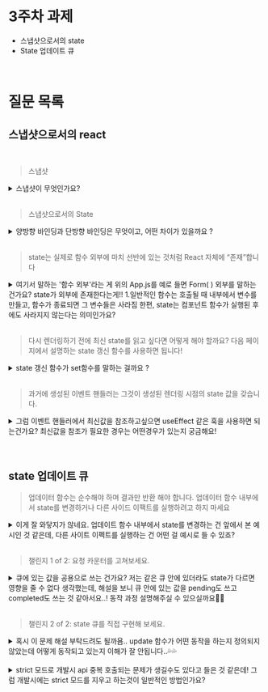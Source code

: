 # 3주차 과제

- 스냅샷으로서의 state
- State 업데이트 큐

<br/>

# 질문 목록

## 스냅샷으로서의 react
<br/>

> 스냅샷

<details>
<summary> 스냅샷이 무엇인가요? </summary>
<br/>

**→ 스냅샷은 말 그대로 ‘캡쳐화면’이라고 생각하시면 됩니다. react에서 상태는 마치 snapshot 처럼 동작하는데요, 이는 상태를 캡쳐해 놨다가, 상태를 변경하면 바로 반영되는 것이 아니라 리렌더링이 일어나면 값이 바뀌면서 캡쳐본이 바뀌는 형태라고 생각하시면 됩니다. 캡쳐화면도 화면이 바뀌어야 캡쳐가 바뀌잖아요!?**

</details>
<br/>

> 스냅샷으로서의 State
<details>
<summary> 양방향 바인딩과 단방향 바인딩은 무엇이고, 어떤 차이가 있을까요 ? </summary>
<br/>

**→ 양방향 바인딩에서는 데이터가 변경되면 부모와 자식 컴포넌트 간에 서로 데이터를 주고받으며 영향을 주고받습니다.**
**반대로 단방향 바인딩은 반대로 데이터가 부모에서 자식으로만 흐르게 됩니다.**

**스냅샷은 단방향 바인딩에서 데이터의 상태를 이해하는 데 잘 맞는 개념입니다. React의 상태는 마치 특정 시점의 스냅샷처럼 작동하며, 상태가 변경되면 리렌더링을 통해 그 변경된 상태가 반영됩니다. 즉, 상태는 변경되더라도 단방향 바인딩이기 때문에 그 즉시 다른 모든 곳에 영향을 주는 것이 아니라, 리렌더링을 통해 새로운 상태가 UI가 적용되는 방식입니다.**

**따라서 단방향 바인딩에서는 상태가 변하면 데이터가 새로 업데이트된 컴포넌트로만 흐르고, 그 변화가 즉각적으로 외부 시스템에 반영되지 않습니다. 이런 이유로 useEffect가 필요한 것입니다. 상태가 변경된 후에 특정 외부 작업을 해야 한다면, 상태가 변경될 때 이를 감지하고 부수적인 작업을 실행하는 역할을 useEffect가 담당합니다.**

**또한 이렇게 단방향 바인딩을 이용하면 양방향 바인딩보다 애플리케이션의 예측 방향성을 높일 수 있습니다.**
</details>
<br/>

> state는 실제로 함수 외부에 마치 선반에 있는 것처럼 React 자체에 “존재”합니다
<details>
<summary> 여기서 말하는 '함수 외부'라는 게 위의 App.js를 예로 들면 Form( ) 외부를 말하는 건가요? state가 외부에 존재한다는게!! 1.일반적인 함수는 호출될 때 내부에서 변수를 만들고, 함수가 종료되면 그 변수들은 사라짐 한편, state는 컴포넌트 함수가 실행된 후에도 사라지지 않는다는 의미인가요?  </summary>
<br/>

**→ 말 그대로 변수는 함수 내부에 있지만, ‘상태’는 리액트 자체에 있는 것이기 때문에 유지된다는 의미입니다. App.js도 함수라고 할 수 있고, 모두 다 함수입니다. 변수는 함수가 끝나면 사라지지만 state는 변수와 다르게 리액트 자체에 보관되고 있기 때문에 실행 후에도 계속 존재한다는 의미가 맞습니다~!**
</details>
<br/>

> 다시 렌더링하기 전에 최신 state를 읽고 싶다면 어떻게 해야 할까요? 다음 페이지에서 설명하는 state 갱신 함수를 사용하면 됩니다!
<details>
<summary>
state 갱신 함수가 set함수를 말하는 걸까요 ?</summary>
<br/>

**→ 업데이터 함수를 말하는 것입니다~! n ⇒ n + 1 이런것..!! set함수는 렌더링 이후에 업데이트 됩니다.**
</details>
<br/>

> 과거에 생성된 이벤트 핸들러는 그것이 생성된 렌더링 시점의 state 값을 갖습니다.
<details>
<summary>
그럼 이벤트 핸들러에서 최신값을 참조하고싶으면 useEffect 같은 훅을 사용하면 되는건가요? 최신값을 참조가 필요한 경우는 어떤경우가 있는지 궁금해요!</summary>
<br/>

**→ 이벤트 핸들러에서 최신값을 참조하고 싶다면 그냥 state를 가지고 set함수를 이용해서 사용하면 됩니다. 만약 그 값이 변할 때마다 이벤트를 일으키고 싶다면 useEffect와 같은 훅 함수를 사용해주면 됩니다.**
</details>
<br/>

<br/>

## state 업데이트 큐

> 업데이터 함수는 순수해야 하며 결과만 반환 해야 합니다. 업데이터 함수 내부에서 state를 변경하거나 다른 사이드 이팩트를 실행하려고 하지 마세요
<details>
<summary>
이게 잘 와닿지가 않네요. 업데이트 함수 내부에서 state를 변경하는 건 앞에서 본 예시인 것 같은데, 다른 사이트 이펙트를 실행하는 건 어떤 걸 예시로 들 수 있죠?
</summary>
<br/>
	
**→ 말 그대로 값을 반환하는 순수함수를 사용해라, 라는 의미입니다. 사이드 이펙트 예시가 있다면 console.log와 같은 프린트 함수가 가능할 것 같은데요, 예시 코드로는 아래와 같을 것 같습니다.**

```jsx
setNumber(n ⇒ {
		const updatedNum = n + 1;
    console.log(updatedValue);
    return updatedNum;
});
```
</details>
<br/>

> 챌린지 1 of 2: 요청 카운터를 고쳐보세요.

<details>
<summary>
큐에 있는 값을 공용으로 쓰는 건가요? 저는 같은 큐 안에 있더라도 state가 다르면 영향을 줄 수 없다 생각했는데, 해설을 보니 큐 안에 있는 값을 pending도 쓰고 completed도 쓰는 것 같아서요..! 동작 과정 설명해주실 수 있으실까요🥲🥲
</summary>
<br/>
	
**→ 독립적으로 쓰는것이 맞습니다!**

**여기서 handleClick 함수는 비동기적으로 실행됩니다. 이 함수가 실행될 때, setPending과 setCompleted가 큐에 넣어집니다. React에서 상태 업데이트는 일반적으로 큐에 쌓이게 되고, 컴포넌트가 리렌더링될 때 그 큐에 있는 업데이트들이 처리됩니다.**

**이 경우, setPending(pending => pending + 1)이나 setCompleted(completed => completed + 1)처럼 함수형 업데이트를 사용하면, React는 이전 상태 값을 기반으로 최신 값을 계산해 줍니다. 즉, 상태를 직접 참조하는 것이 아니라, 함수로 전달하여 최신 상태 값을 기반으로 값을 업데이트합니다. 이 방식으로 하면 비동기적으로 실행되는 상태 업데이트들 간의 충돌을 방지할 수 있습니다.**

**pending과 completed은 각각 별도의 상태지만, 동일한 렌더링 사이클 안에서 일어나는 것이기 때문에, 각 상태 업데이트가 큐에 쌓여 처리되는 과정에서 최신 상태를 참조하도록 되어있습니다.
따라서 pending의 업데이트가 먼저 큐에 쌓이고, await delay(3000)이 끝난 후에 다시 setPending과 setCompleted가 큐에 추가됩니다. 비록 각각의 상태 업데이트가 독립적이지만, 큐를 통해 순차적으로 처리되기 때문에 각 상태가 최신 값을 반영하면서 업데이트됩니다.**

**결론적으로, 같은 이벤트 핸들러 내에서 상태가 업데이트되기 때문에, 그리고 함수형 업데이트를 사용하기 때문에 큐에 쌓인 상태가 서로 영향을 줄 수 있는 것입니다.**
</details>
<br/>

> 챌린지 2 of 2: state 큐를 직접 구현해 보세요.
<details>
<summary>
혹시 이 문제 해설 부탁드려도 될까욤.. update 함수가 어떤 동작을 하는지 정의되지 않았는데 어떻게 동작되고 있는지 이해가 잘 안됩니다..💦💦 </summary>
<br/>

**→ 이건 업데이트 함수는 아니구, for문을 이용해 받은 queue 배열을 나눈 것입니다! 리스트 값이 함수면 함수로 동작, 값이라면 값으로 동작하게 구현해놓은 것이라고 생각하면 됩니다!**
</details>
<br/>

<details>
<summary>
strict 모드로 개발시 api 중복 호출되는 문제가 생길수도 있다고 들은 것 같은데! 그럼 개발시에는 strict 모드를 지우고 하는것이 일반적인 방법인가요? </summary>
<br/>

**→ 만약 오류 체크를 더 잘 하고싶다면 지우지 않고 하면 됩니다! 이건 개발자의 자유입니다~**
</details>
<br/>
